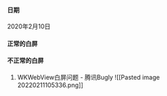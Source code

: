 #### 日期
2020年2月10日

#### 正常的白屏

#### 不正常的白屏
1. WKWebView白屏问题 - 腾讯Bugly
![[Pasted image 20220211105336.png]]
